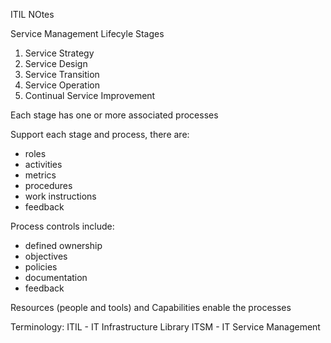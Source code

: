 ITIL NOtes


Service Management Lifecyle Stages
1. Service Strategy
2. Service Design
3. Service Transition
4. Service Operation
5. Continual Service Improvement

Each stage has one or more associated processes

Support each stage and process, there are:
* roles
* activities
* metrics
* procedures
* work instructions
* feedback

Process controls include:
* defined ownership
* objectives
* policies
* documentation
* feedback

Resources (people and tools) and Capabilities enable the processes



Terminology:
ITIL	- IT Infrastructure Library
ITSM	- IT Service Management
